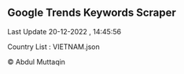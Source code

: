 

## Google Trends Keywords Scraper 
 
Last Update 20-12-2022 , 14:45:56

Country List :
VIETNAM.json



© Abdul Muttaqin 
